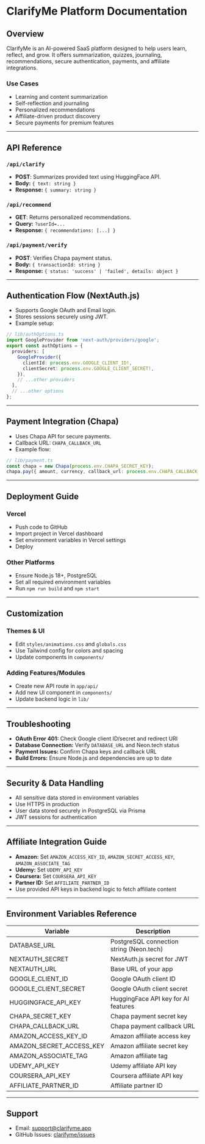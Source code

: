 
# ClarifyMe Platform Documentation

## Overview

ClarifyMe is an AI-powered SaaS platform designed to help users learn, reflect, and grow. It offers summarization, quizzes, journaling, recommendations, secure authentication, payments, and affiliate integrations.

### Use Cases

- Learning and content summarization
- Self-reflection and journaling
- Personalized recommendations
- Affiliate-driven product discovery
- Secure payments for premium features

---

## API Reference

### `/api/clarify`

- **POST**: Summarizes provided text using HuggingFace API.
- **Body:** `{ text: string }`
- **Response:** `{ summary: string }`

### `/api/recommend`

- **GET**: Returns personalized recommendations.
- **Query:** `?userId=...`
- **Response:** `{ recommendations: [...] }`

### `/api/payment/verify`

- **POST**: Verifies Chapa payment status.
- **Body:** `{ transactionId: string }`
- **Response:** `{ status: 'success' | 'failed', details: object }`

---

## Authentication Flow (NextAuth.js)

- Supports Google OAuth and Email login.
- Stores sessions securely using JWT.
- Example setup:

```ts
// lib/authOptions.ts
import GoogleProvider from 'next-auth/providers/google';
export const authOptions = {
  providers: [
    GoogleProvider({
      clientId: process.env.GOOGLE_CLIENT_ID!,
      clientSecret: process.env.GOOGLE_CLIENT_SECRET!,
    }),
    // ...other providers
  ],
  // ...other options
};
```

---

## Payment Integration (Chapa)

- Uses Chapa API for secure payments.
- Callback URL: `CHAPA_CALLBACK_URL`
- Example flow:

```ts
// lib/payment.ts
const chapa = new Chapa(process.env.CHAPA_SECRET_KEY);
chapa.pay({ amount, currency, callback_url: process.env.CHAPA_CALLBACK_URL });
```

---

## Deployment Guide

### Vercel

- Push code to GitHub
- Import project in Vercel dashboard
- Set environment variables in Vercel settings
- Deploy

### Other Platforms

- Ensure Node.js 18+, PostgreSQL
- Set all required environment variables
- Run `npm run build` and `npm start`

---

## Customization

### Themes & UI

- Edit `styles/animations.css` and `globals.css`
- Use Tailwind config for colors and spacing
- Update components in `components/`

### Adding Features/Modules

- Create new API route in `app/api/`
- Add new UI component in `components/`
- Update backend logic in `lib/`

---

## Troubleshooting

- **OAuth Error 401:** Check Google client ID/secret and redirect URI
- **Database Connection:** Verify `DATABASE_URL` and Neon.tech status
- **Payment Issues:** Confirm Chapa keys and callback URL
- **Build Errors:** Ensure Node.js and dependencies are up to date

---

## Security & Data Handling

- All sensitive data stored in environment variables
- Use HTTPS in production
- User data stored securely in PostgreSQL via Prisma
- JWT sessions for authentication

---

## Affiliate Integration Guide

- **Amazon:** Set `AMAZON_ACCESS_KEY_ID`, `AMAZON_SECRET_ACCESS_KEY`, `AMAZON_ASSOCIATE_TAG`
- **Udemy:** Set `UDEMY_API_KEY`
- **Coursera:** Set `COURSERA_API_KEY`
- **Partner ID:** Set `AFFILIATE_PARTNER_ID`
- Use provided API keys in backend logic to fetch affiliate content

---

## Environment Variables Reference

| Variable                  | Description                                 |
|---------------------------|---------------------------------------------|
| DATABASE_URL              | PostgreSQL connection string (Neon.tech)    |
| NEXTAUTH_SECRET           | NextAuth.js secret for JWT                  |
| NEXTAUTH_URL              | Base URL of your app                        |
| GOOGLE_CLIENT_ID          | Google OAuth client ID                      |
| GOOGLE_CLIENT_SECRET      | Google OAuth client secret                   |
| HUGGINGFACE_API_KEY       | HuggingFace API key for AI features         |
| CHAPA_SECRET_KEY          | Chapa payment secret key                    |
| CHAPA_CALLBACK_URL        | Chapa payment callback URL                  |
| AMAZON_ACCESS_KEY_ID      | Amazon affiliate access key                 |
| AMAZON_SECRET_ACCESS_KEY  | Amazon affiliate secret key                 |
| AMAZON_ASSOCIATE_TAG      | Amazon affiliate tag                        |
| UDEMY_API_KEY             | Udemy affiliate API key                     |
| COURSERA_API_KEY          | Coursera affiliate API key                  |
| AFFILIATE_PARTNER_ID      | Affiliate partner ID                        |

---

## Support

- Email: [support@clarifyme.app](mailto:support@clarifyme.app)
- GitHub Issues: [clarifyme/issues](https://github.com/your-org/clarifyme/issues)
